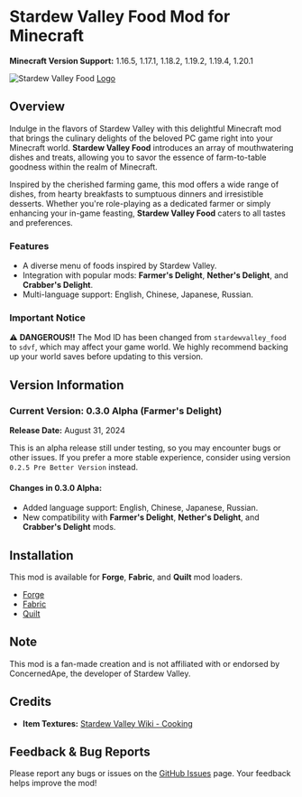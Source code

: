 # Stardew Valley Food Mod for Minecraft

**Minecraft Version Support:** 1.16.5, 1.17.1, 1.18.2, 1.19.2, 1.19.4, 1.20.1

![Stardew Valley Food](https://legacy.curseforge.com/minecraft/mc-mods/stardew-valley-food)
[Logo](https://media.forgecdn.net/attachments/919/831/stardew_vallet_food_logo.png)

## Overview

Indulge in the flavors of Stardew Valley with this delightful Minecraft mod that brings the culinary delights of the beloved PC game right into your Minecraft world. **Stardew Valley Food** introduces an array of mouthwatering dishes and treats, allowing you to savor the essence of farm-to-table goodness within the realm of Minecraft.

Inspired by the cherished farming game, this mod offers a wide range of dishes, from hearty breakfasts to sumptuous dinners and irresistible desserts. Whether you're role-playing as a dedicated farmer or simply enhancing your in-game feasting, **Stardew Valley Food** caters to all tastes and preferences.

### Features

- A diverse menu of foods inspired by Stardew Valley.
- Integration with popular mods: **Farmer's Delight**, **Nether's Delight**, and **Crabber's Delight**.
- Multi-language support: English, Chinese, Japanese, Russian.

### Important Notice

⚠️ **DANGEROUS!!** The Mod ID has been changed from `stardewvalley_food` to `sdvf`, which may affect your game world. We highly recommend backing up your world saves before updating to this version.

## Version Information

### Current Version: 0.3.0 Alpha (Farmer's Delight)
**Release Date:** August 31, 2024

This is an alpha release still under testing, so you may encounter bugs or other issues. If you prefer a more stable experience, consider using version `0.2.5 Pre Better Version` instead.

#### Changes in 0.3.0 Alpha:
- Added language support: English, Chinese, Japanese, Russian.
- New compatibility with **Farmer's Delight**, **Nether's Delight**, and **Crabber's Delight** mods.

## Installation

This mod is available for **Forge**, **Fabric**, and **Quilt** mod loaders.

- [Forge](https://img5.pic.in.th/file/secure-sv1/Forge.png)
- [Fabric](https://img2.pic.in.th/pic/Fabric.png)
- [Quilt](https://img2.pic.in.th/pic/Fabric.png)

## Note

This mod is a fan-made creation and is not affiliated with or endorsed by ConcernedApe, the developer of Stardew Valley.

## Credits

- **Item Textures:** [Stardew Valley Wiki - Cooking](https://stardewvalleywiki.com/Cooking)

## Feedback & Bug Reports

Please report any bugs or issues on the [GitHub Issues](https://github.com/your-repo/issues) page. Your feedback helps improve the mod!
